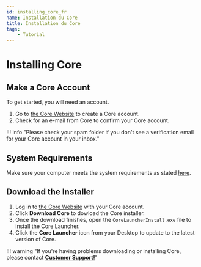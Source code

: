 ```yaml
---
id: installing_core_fr
name: Installation du Core
title: Installation du Core
tags:
    - Tutorial
---
```


# Installing Core

## Make a Core Account

To get started, you will need an account.

1. Go to [the Core Website](https://www.coregames.com/register "CoreGames Register") to create a Core account.
2. Check for an e-mail from Core to confirm your Core account.

!!! info "Please check your spam folder if you don't see a verification email for your Core account in your inbox."

## System Requirements

Make sure your computer meets the system requirements as stated [here](https://support.coregames.com/hc/en-us/categories/360003284214-FAQ "FAQ").

## Download the Installer

1. Log in to [the Core Website](https://www.coregames.com/login "CoreGames Login") with your Core account.
2. Click **Download Core** to dowload the Core installer.
3. Once the download finishes, open the `CoreLauncherInstall.exe` file  to install the Core Launcher.
4. Click the **Core Launcher** icon from your Desktop to update to the latest version of Core.

!!! warning "If you're having problems downloading or installing Core, please contact **[Customer Support!](https://support.coregames.com "Customer Support")**"
